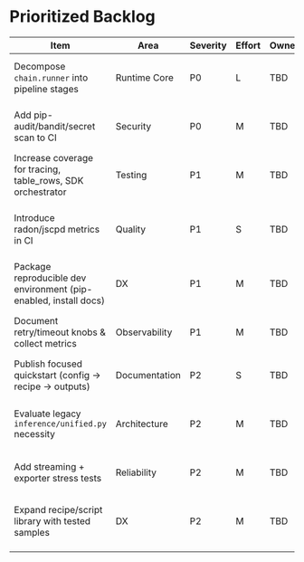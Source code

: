 # Prioritized Backlog

| Item | Area | Severity | Effort | Owner? | Notes |
|------|------|----------|--------|--------|-------|
| Decompose `chain.runner` into pipeline stages | Runtime Core | P0 | L | TBD | Reduces 880-LOC hotspot, unlocks targeted testing and parallelism. |
| Add pip-audit/bandit/secret scan to CI | Security | P0 | M | TBD | Currently no automated dependency or static analysis coverage. |
| Increase coverage for tracing, table_rows, SDK orchestrator | Testing | P1 | M | TBD | Modules below 60% coverage; add focused unit/integration tests. |
| Introduce radon/jscpd metrics in CI | Quality | P1 | S | TBD | Track complexity/duplication regressions; currently unavailable due to tooling. |
| Package reproducible dev environment (pip-enabled, install docs) | DX | P1 | M | TBD | `.venv` lacks pip; provide bootstrap script or switch to `uv` managed env. |
| Document retry/timeout knobs & collect metrics | Observability | P1 | M | TBD | Surface retry counts, timeouts, and per-step timings in logs/metrics. |
| Publish focused quickstart (config → recipe → outputs) | Documentation | P2 | S | TBD | Simplify onboarding; current `fmf.yaml` example is dense. |
| Evaluate legacy `inference/unified.py` necessity | Architecture | P2 | M | TBD | Low coverage module; consider removal or rewrite with modern provider registry. |
| Add streaming + exporter stress tests | Reliability | P2 | M | TBD | Validate chunk streaming and atomic exporters under load. |
| Expand recipe/script library with tested samples | DX | P2 | M | TBD | Consolidated scripts ready; add official dataset-driven examples for marketing. |

